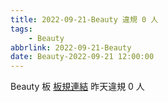 ```yaml
---
title: 2022-09-21-Beauty 違規 0 人
tags:
    - Beauty
abbrlink: 2022-09-21-Beauty
date: Beauty-2022-09-21 12:00:00
---
```

Beauty 板 [板規連結](https://www.ptt.cc/bbs/Beauty/M.1630069980.A.84B.html)
昨天違規 0 人
